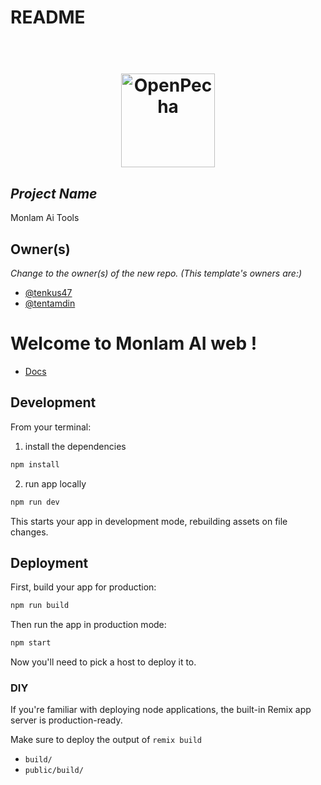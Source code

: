 # README

<h1 align="center">
  <br>
  <a href="https://openpecha.org"><img src="https://avatars.githubusercontent.com/u/82142807?s=400&u=19e108a15566f3a1449bafb03b8dd706a72aebcd&v=4" alt="OpenPecha" width="150"></a>
  <br>
</h1>

## _Project Name_

Monlam Ai Tools

## Owner(s)

_Change to the owner(s) of the new repo. (This template's owners are:)_

- [@tenkus47](https://github.com/tenkus47)
- [@tentamdin](https://github.com/tentamdin)

# Welcome to Monlam AI web !

- [Docs](https://remix.run/docs)

## Development

From your terminal:

1. install the dependencies

```sh
npm install 
```
2. run app locally

```sh
npm run dev
```

This starts your app in development mode, rebuilding assets on file changes.

## Deployment

First, build your app for production:

```sh
npm run build
```

Then run the app in production mode:

```sh
npm start
```

Now you'll need to pick a host to deploy it to.

### DIY

If you're familiar with deploying node applications, the built-in Remix app server is production-ready.

Make sure to deploy the output of `remix build`

- `build/`
- `public/build/`

